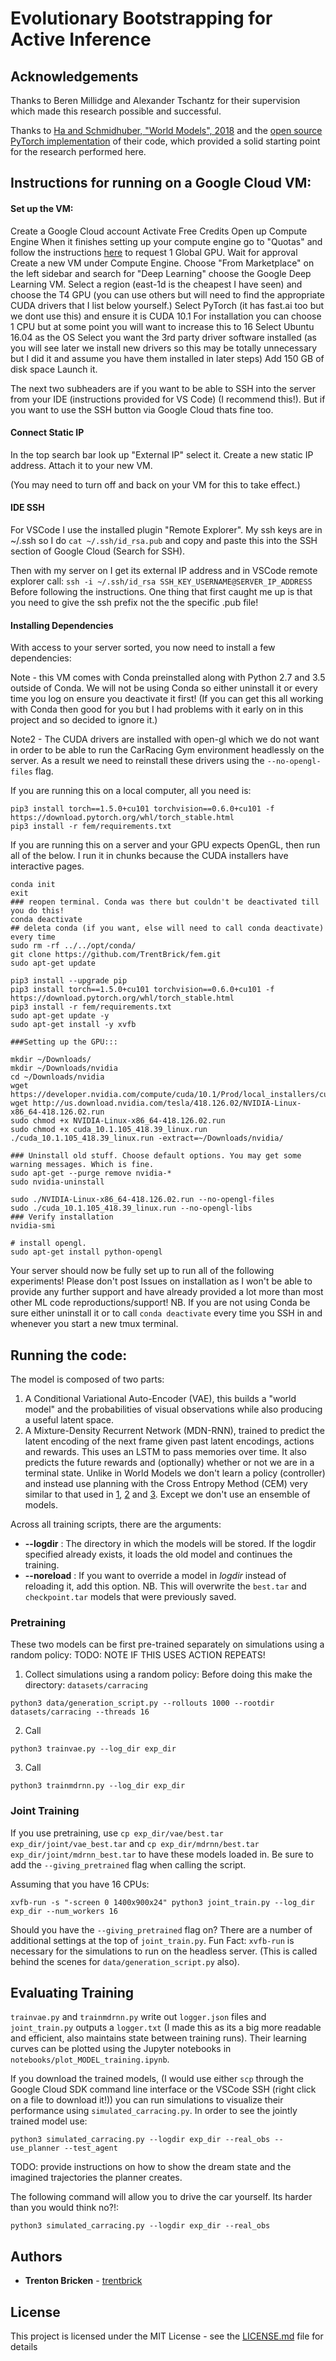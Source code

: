# Evolutionary Bootstrapping for Active Inference

## Acknowledgements

Thanks to Beren Millidge and Alexander Tschantz for their supervision which made this research possible and successful.

Thanks to [Ha and Schmidhuber, "World Models", 2018]() and the [open source PyTorch implementation](https://github.com/ctallec/world-models) of their code, which provided a solid starting point for the research performed here.

## Instructions for running on a Google Cloud VM:

#### Set up the VM: 
Create a Google Cloud account
Activate Free Credits
Open up Compute Engine
When it finishes setting up your compute engine go to "Quotas" and follow the instructions [here](https://stackoverflow.com/questions/45227064/how-to-request-gpu-quota-increase-in-google-cloud) to request 1 Global GPU.
Wait for approval
Create a new VM under Compute Engine. Choose "From Marketplace" on the left sidebar and search for "Deep Learning" choose the Google Deep Learning VM.
Select a region (east-1d is the cheapest I have seen) and choose the T4 GPU (you can use others but will need to find the appropriate CUDA drivers that I list below yourself.)
Select PyTorch (it has fast.ai too but we dont use this) and ensure it is CUDA 10.1
For installation you can choose 1 CPU but at some point you will want to increase this to 16
Select Ubuntu 16.04 as the OS
Select you want the 3rd party driver software installed (as you will see later we install new drivers so this may be totally unnecessary but I did it and assume you have them installed in later steps)
Add 150 GB of disk space
Launch it.

The next two subheaders are if you want to be able to SSH into the server from your IDE (instructions provided for VS Code) (I recommend this!). But if you want to use the SSH button via Google Cloud thats fine too.

#### Connect Static IP 
In the top search bar look up "External IP" select it. Create a new static IP address. Attach it to your new VM.

(You may need to turn off and back on your VM for this to take effect.)

#### IDE SSH
For VSCode I use the installed plugin "Remote Explorer". 
My ssh keys are in ~/.ssh so I do `cat ~/.ssh/id_rsa.pub` and copy and paste this into the SSH section of Google Cloud (Search for SSH). 

Then with my server on I get its external IP address and in VSCode remote explorer call: 
`ssh -i ~/.ssh/id_rsa SSH_KEY_USERNAME@SERVER_IP_ADDRESS`
Before following the instructions.
One thing that first caught me up is that you need to give the ssh prefix not the the specific .pub file!

#### Installing Dependencies 
With access to your server sorted, you now need to install a few dependencies:

Note - this VM comes with Conda preinstalled along with Python 2.7 and 3.5 outside of Conda. We will not be using Conda so either uninstall it or every time you log on ensure you deactivate it first! (If you can get this all working with Conda then good for you but I had problems with it early on in this project and so decided to ignore it.)

Note2 - The CUDA drivers are installed with open-gl which we do not want in order to be able to run the CarRacing Gym environment headlessly on the server. As a result we need to reinstall these drivers using the `--no-opengl-files` flag.

If you are running this on a local computer, all you need is: 

```
pip3 install torch==1.5.0+cu101 torchvision==0.6.0+cu101 -f https://download.pytorch.org/whl/torch_stable.html
pip3 install -r fem/requirements.txt
```

If you are running this on a server and your GPU expects OpenGL, then run all of the below. I run it in chunks because the CUDA installers have interactive pages.
```
conda init
exit
### reopen terminal. Conda was there but couldn't be deactivated till you do this!
conda deactivate
## deleta conda (if you want, else will need to call conda deactivate) every time
sudo rm -rf ../../opt/conda/
git clone https://github.com/TrentBrick/fem.git
sudo apt-get update

pip3 install --upgrade pip
pip3 install torch==1.5.0+cu101 torchvision==0.6.0+cu101 -f https://download.pytorch.org/whl/torch_stable.html
pip3 install -r fem/requirements.txt
sudo apt-get update -y
sudo apt-get install -y xvfb

###Setting up the GPU:::

mkdir ~/Downloads/
mkdir ~/Downloads/nvidia
cd ~/Downloads/nvidia
wget https://developer.nvidia.com/compute/cuda/10.1/Prod/local_installers/cuda_10.1.105_418.39_linux.run
wget http://us.download.nvidia.com/tesla/418.126.02/NVIDIA-Linux-x86_64-418.126.02.run
sudo chmod +x NVIDIA-Linux-x86_64-418.126.02.run
sudo chmod +x cuda_10.1.105_418.39_linux.run
./cuda_10.1.105_418.39_linux.run -extract=~/Downloads/nvidia/

### Uninstall old stuff. Choose default options. You may get some warning messages. Which is fine. 
sudo apt-get --purge remove nvidia-*
sudo nvidia-uninstall

sudo ./NVIDIA-Linux-x86_64-418.126.02.run --no-opengl-files
sudo ./cuda_10.1.105_418.39_linux.run --no-opengl-libs
### Verify installation
nvidia-smi

# install opengl.
sudo apt-get install python-opengl
```
Your server should now be fully set up to run all of the following experiments! Please don't post Issues on installation as I won't be able to provide any further support and have already provided a lot more than most other ML code reproductions/support!
NB. If you are not using Conda be sure either uninstall it or to call `conda deactivate` every time you SSH in and whenever you start a new tmux terminal.


## Running the code: 

The model is composed of two parts:

  1. A Conditional Variational Auto-Encoder (VAE), this builds a "world model" and the probabilities of visual observations while also producing a useful latent space.
  2. A Mixture-Density Recurrent Network (MDN-RNN), trained to predict the latent encoding of the next frame given past latent encodings, actions and rewards. This uses an LSTM to pass memories over time. It also predicts the future rewards and (optionally) whether or not we are in a terminal state.
  Unlike in World Models we don't learn a policy (controller) and instead use planning with the Cross Entropy Method (CEM) very similar to that used in [1](https://arxiv.org/pdf/2002.12636.pdf), [2](https://arxiv.org/pdf/1811.04551.pdf) and [3](https://arxiv.org/pdf/1805.12114.pdf). Except we don't use an ensemble of models.

Across all training scripts, there are the arguments:
* **--logdir** : The directory in which the models will be stored. If the logdir specified already exists, it loads the old model and continues the training.
* **--noreload** : If you want to override a model in *logdir* instead of reloading it, add this option. NB. This will overwrite the `best.tar` and `checkpoint.tar` models that were previously saved.

### Pretraining
These two models can be first pre-trained separately on simulations using a random policy: 
TODO: NOTE IF THIS USES ACTION REPEATS!

1. Collect simulations using a random policy: 
Before doing this make the directory: `datasets/carracing`
```
python3 data/generation_script.py --rollouts 1000 --rootdir datasets/carracing --threads 16
```

2. Call 
```
python3 trainvae.py --log_dir exp_dir
```

3. Call 
```
python3 trainmdrnn.py --log_dir exp_dir
```

### Joint Training
If you use pretraining, use `cp exp_dir/vae/best.tar exp_dir/joint/vae_best.tar` and 
`cp exp_dir/mdrnn/best.tar exp_dir/joint/mdrnn_best.tar` to have these models loaded in. Be sure to add the `--giving_pretrained` flag when calling the script.

Assuming that you have 16 CPUs:
```
xvfb-run -s "-screen 0 1400x900x24" python3 joint_train.py --log_dir exp_dir --num_workers 16
```
Should you have the `--giving_pretrained` flag on?
There are a number of additional settings at the top of `joint_train.py`.
Fun Fact: `xvfb-run` is necessary for the simulations to run on the headless server. (This is called behind the scenes for `data/generation_script.py` also).

## Evaluating Training

`trainvae.py` and `trainmdrnn.py` write out `logger.json` files and `joint_train.py` outputs a `logger.txt` (I made this as its a big more readable and efficient, also maintains state between training runs). Their learning curves can be plotted using the Jupyter notebooks in `notebooks/plot_MODEL_training.ipynb`.

If you download the trained models, (I would use either `scp` through the Google Cloud SDK command line interface or the VSCode SSH (right click on a file to download it!)) you can run simulations to visualize their performance using `simulated_carracing.py`. In order to see the jointly trained model use:

```
python3 simulated_carracing.py --logdir exp_dir --real_obs --use_planner --test_agent
```
TODO: provide instructions on how to show the dream state and the imagined trajectories the planner creates. 

The following command will allow you to drive the car yourself. Its harder than you would think no?!: 
```
python3 simulated_carracing.py --logdir exp_dir --real_obs
```

## Authors

* **Trenton Bricken** - [trentbrick](https://github.com/trentbrick)

## License

This project is licensed under the MIT License - see the [LICENSE.md](LICENSE.md) file for details
